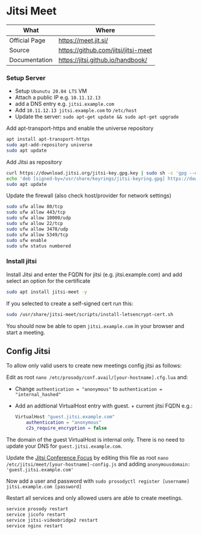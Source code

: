 # Jitsi Meet

| What          | Where                                 |
|---------------|---------------------------------------|
| Official Page | <https://meet.jit.si/>                |
| Source        | <https://github.com/jitsi/jitsi-meet> |
| Documentation | <https://jitsi.github.io/handbook/>     |

### Setup Server

- Setup `Ubunutu 20.04 LTS` VM
- Attach a public IP e.g. `10.11.12.13`
- add a DNS entry e.g. `jitsi.example.com`
- Add `10.11.12.13 jitsi.example.com` to `/etc/host`
- Update the server: ```sudo apt-get update && sudo apt-get upgrade```

Add apt-transport-https and enable the universe repository

``` sh
apt install apt-transport-https
sudo apt-add-repository universe
sudo apt update
```

Add Jitsi as repository

``` sh
curl https://download.jitsi.org/jitsi-key.gpg.key | sudo sh -c 'gpg --dearmor > /usr/share/keyrings/jitsi-keyring.gpg'
echo 'deb [signed-by=/usr/share/keyrings/jitsi-keyring.gpg] https://download.jitsi.org stable/' | sudo tee /etc/apt/sources.list.d/jitsi-stable.list > /dev/null
sudo apt update
```

Update the firewall (also check host/provider for network settings)

``` sh
sudo ufw allow 80/tcp
sudo ufw allow 443/tcp
sudo ufw allow 10000/udp
sudo ufw allow 22/tcp
sudo ufw allow 3478/udp
sudo ufw allow 5349/tcp
sudo ufw enable
sudo ufw status numbered
```

### Install jitsi

Install Jitsi and enter the FQDN for jitsi (e.g. jitsi.example.com) and add select an option for the certificate

``` sh
sudo apt install jitsi-meet -y
```

If you selected to create a self-signed cert run this:

``` sh
sudo /usr/share/jitsi-meet/scripts/install-letsencrypt-cert.sh
```

You should now be able to open `jitsi.example.com` in your browser and start a meeting.

## Config Jitsi

To allow only valid users to create new meetings config jitsi as follows:

Edit as root `nano /etc/prosody/conf.avail/[your-hostname].cfg.lua` and:

- Change `authentication = "anonymous"` to `authentication = "internal_hashed"`
- Add an addtional VirtualHost entry with guest. + current jitsi FQDN e.g.:

    ``` lua
    VirtualHost "guest.jitsi.example.com"
        authentication = "anonymous"
        c2s_require_encryption = false
    ```

The domain of the guest VirtualHost is internal only. There is no need to update your DNS for `guest.jitsi.example.com`.

Update the [Jitsi Conference Focus](https://github.com/jitsi/jicofo) by editing this file as root `nano /etc/jitsi/meet/[your-hostname]-config.js` and adding `anonymousdomain: 'guest.jitsi.example.com'`

Now add a user and password with ```sudo prosodyctl register [username] jitsi.example.com [password]```

Restart all services and only allowed users are able to create meetings.

``` sh
service prosody restart
service jicofo restart
service jitsi-videobridge2 restart
service nginx restart
```
